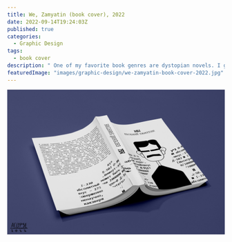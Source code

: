 ```yaml
---
title: We, Zamyatin (book cover), 2022
date: 2022-09-14T19:24:03Z
published: true
categories:
  - Graphic Design
tags:
  - book cover
description: " One of my favorite book genres are dystopian novels. I got carried away by the story of this book and decided to make a cover for it."
featuredImage: "images/graphic-design/we-zamyatin-book-cover-2022.jpg"
---
```


![We, Zamyatin (book cover)](images/graphic-design/we-zamyatin-book-cover-2022.jpg)
